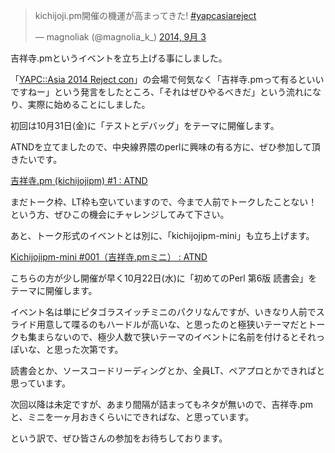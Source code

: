 <blockquote class="twitter-tweet" lang="ja"><p>kichijoji.pm開催の機運が高まってきた!&#10; <a href="https://twitter.com/hashtag/yapcasiareject?src=hash">#yapcasiareject</a></p>&mdash; magnoliak (@magnolia_k_) <a href="https://twitter.com/magnolia_k_/status/507169359395950592">2014, 9月 3</a></blockquote> <script async src="//platform.twitter.com/widgets.js" charset="utf-8"></script>


吉祥寺.pmというイベントを立ち上げる事にしました。

「[YAPC::Asia 2014 Reject con](http://www.zusaar.com/event/14507005)」の会場で何気なく「吉祥寺.pmって有るといいですねー」という発言をしたところ、「それはぜひやるべきだ」という流れになり、実際に始めることにしました。

初回は10月31日(金)に「テストとデバッグ」をテーマに開催します。

ATNDを立てましたので、中央線界隈のperlに興味の有る方に、ぜひ参加して頂きたいです。

[吉祥寺.pm (kichijojipm) #1 : ATND](https://atnd.org/events/57195)

まだトーク枠、LT枠も空いていますので、今まで人前でトークしたことない！という方、ぜひこの機会にチャレンジしてみて下さい。


あと、トーク形式のイベントとは別に、「kichijojipm-mini」も立ち上げます。

[Kichijojipm-mini #001（吉祥寺.pmミニ） : ATND](https://atnd.org/events/57117)

こちらの方が少し開催が早く10月22日(水)に「初めてのPerl 第6版 読書会」をテーマに開催します。

イベント名は単にピタゴラスイッチミニのパクリなんですが、いきなり人前でスライド用意して喋るのもハードルが高いな、と思ったのと極狭いテーマだとトークも集まらないので、極少人数で狭いテーマのイベントに名前を付けるとそれっぽいな、と思った次第です。

読書会とか、ソースコードリーディングとか、全員LT、ペアプロとかできればと思っています。

次回以降は未定ですが、あまり間隔が詰まってもネタが無いので、吉祥寺.pmと、ミニを一ヶ月おきくらいにできればな、と思っています。

という訳で、ぜひ皆さんの参加をお待ちしております。
